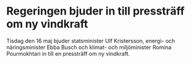 # Regeringen bjuder in till pressträff om ny vindkraft

Tisdag den 16 maj bjuder statsminister Ulf Kristersson, energi- och näringsminister Ebba Busch och klimat- och miljöminister Romina Pourmokhtari in till en pressträff om ny vindkraft.
